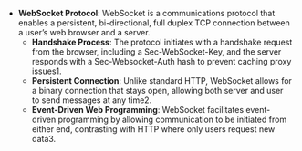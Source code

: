 - **WebSocket Protocol**: WebSocket is a communications protocol that enables a persistent, bi-directional, full duplex TCP connection between a user’s web browser and a server.
  - **Handshake Process**: The protocol initiates with a handshake request from the browser, including a Sec-WebSocket-Key, and the server responds with a Sec-Websocket-Auth hash to prevent caching proxy issues1.
  - **Persistent Connection**: Unlike standard HTTP, WebSocket allows for a binary connection that stays open, allowing both server and user to send messages at any time2.
  - **Event-Driven Web Programming**: WebSocket facilitates event-driven programming by allowing communication to be initiated from either end, contrasting with HTTP where only users request new data3.



